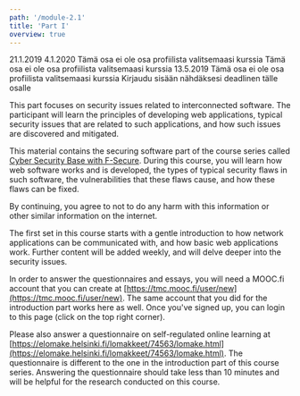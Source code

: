 ```yaml
---
path: '/module-2.1'
title: 'Part I'
overview: true
---
```

<only-for-course-variant variant="dl">
  <deadline>21.1.2019</deadline>
</only-for-course-variant>

<only-for-course-variant variant="nodl">
  <deadline>4.1.2020</deadline>
</only-for-course-variant>

<only-for-course-variant variant="ohja-dl">
  <deadline>Tämä osa ei ole osa profiilista valitsemaasi kurssia</deadline>
</only-for-course-variant>

<only-for-course-variant variant="ohja-nodl">
  <deadline>Tämä osa ei ole osa profiilista valitsemaasi kurssia</deadline>
</only-for-course-variant>

<only-for-course-variant variant="kesa-dl">
  <deadline>13.5.2019</deadline>
</only-for-course-variant>

<only-for-course-variant variant="kesa-ohja-dl">
  <deadline>Tämä osa ei ole osa profiilista valitsemaasi kurssia</deadline>
</only-for-course-variant>

<only-for-not-logged-in>
  <deadline>Kirjaudu sisään nähdäksesi deadlinen tälle osalle</deadline>
</only-for-not-logged-in>

This part focuses on security issues related to interconnected software. The
participant will learn the principles of developing web applications, typical
security issues that are related to such applications, and how such issues are
discovered and mitigated.

<please-login></please-login>

<text-box variant=emph name='On Securing Software'>


This material contains the securing software part of the course series called [Cyber Security Base with F-Secure](https://cybersecuritybase.mooc.fi/). During this course, you will learn how web software works and is developed, the types of typical security flaws in such software,
the vulnerabilities that these flaws cause, and how these flaws can be
fixed.

By continuing, you agree to not to do any harm with this information or other similar information on the internet.

The first set in this course starts with a gentle introduction to how network applications can be communicated with, and how basic web applications work. Further content will be added weekly, and will delve deeper into the security issues.

In order to answer the questionnaires and essays, you will need a MOOC.fi account that you can create at [https://tmc.mooc.fi/user/new](https://tmc.mooc.fi/user/new). The same account that you did for the introduction part works here as well. Once you've signed up, you can login to this page (click on the top right corner).

Please also answer a questionnaire on self-regulated online learning at [https://elomake.helsinki.fi/lomakkeet/74563/lomake.html](https://elomake.helsinki.fi/lomakkeet/74563/lomake.html). The questionnaire is different to the one in the introduction part of this course series. Answering the questionnaire should take less than 10 minutes and will be helpful for the research conducted on this course.

</text-box>





<pages-in-this-section></pages-in-this-section>


<exercises-in-this-section></exercises-in-this-section>
